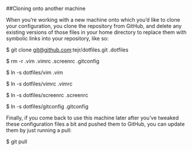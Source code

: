 ##Cloning onto another machine

When you’re working with a new machine onto which you’d like to clone your configuration, you clone the repository from GitHub, and delete any existing versions of those files in your home directory to replace them with symbolic links into your repository, like so:

$ git clone git@github.com:tejr/dotfiles.git .dotfiles

$ rm -r .vim .vimrc .screenrc .gitconfig

$ ln -s dotfiles/vim .vim

$ ln -s dotfiles/vimrc .vimrc

$ ln -s dotfiles/screenrc .screenrc

$ ln -s dotfiles/gitconfig .gitconfig

Finally, if you come back to use this machine later after you’ve tweaked these configuration files a bit and pushed them to GitHub, you can update them by just running a pull:

$ git pull
